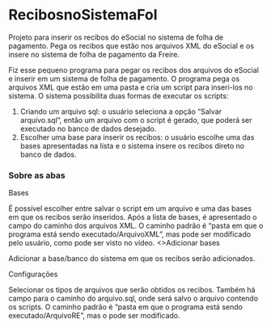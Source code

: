 # RecibosnoSistemaFol
Projeto para inserir os recibos do eSocial no sistema de folha de pagamento. Pega os recibos que estão nos arquivos XML do eSocial e os insere no sistema de folha de pagamento da Freire. 



Fiz esse pequeno programa para pegar os recibos dos arquivos do eSocial e inserir em um sistema de folha de pagamento. O programa pega os arquivos XML que estão em uma pasta e cria um script para inseri-los no sistema. O sistema possibilita duas formas de executar os scripts: 
1.	Criando um arquivo sql: o usuário seleciona a opção “Salvar arquivo.sql”, então um arquivo com o script é gerado, que poderá ser executado no banco de dados desejado.
2.	Escolher uma base para inserir os recibos: o usuário escolhe uma das bases apresentadas na lista e o sistema insere os recibos direto no banco de dados. 

<h3>Sobre as abas</h3> 

<p>Bases</P>
É possível escolher entre salvar o script em um arquivo e uma das bases em que os recibos serão inseridos. Após a lista de bases, é apresentado o campo do caminho dos arquivos XML. O caminho padrão é “pasta em que o programa está sendo executado/ArquivoXML”, mas pode ser modificado pelo usuário, como pode ser visto no vídeo. 
<>Adicionar bases</p>
Adicionar a base/banco do sistema em que os recibos serão adicionados.
<p>Configurações</p>
Selecionar os tipos de arquivos que serão obtidos os recibos. Também há campo para o caminho do arquivo.sql, onde será salvo o arquivo contendo os scripts. O caminho padrão é “pasta em que o programa está sendo executado/ArquivoRE”, mas o pode ser modificado. 
